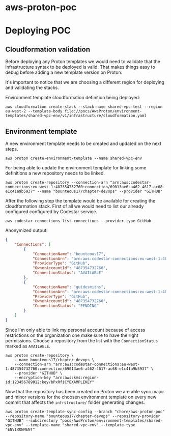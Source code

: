 # aws-proton-poc

# Deploying POC

## Cloudformation validation

Before deploying any Proton templates we would need to validate that the infrastructure syntax to be deployed is valid.
That makes things easy to debug before adding a new template version on Proton.

It's important to notice that we are choosing a different region for deploying and validating the stacks.

Environment template cloudformation definition being deployed:
```
aws cloudformation create-stack --stack-name shared-vpc-test --region eu-west-2 --template-body file://pocs/AwsProton/environment-templates/shared-vpc-env/v1/infrastructure/cloudformation.yaml
```

## Environment template

A new environment template needs to be created and updated on the next steps.
```
aws proton create-environment-template --name shared-vpc-env
```
For being able to update the environment template for linking some definitions a new repository needs to be linked.
```
aws proton create-repository --connection-arn "arn:aws:codestar-connections:eu-west-1:487354732760:connection/69013ae6-a462-4617-ac68-e1c41a9b5937" --name "bounteous17/chapter-devops" --provider "GITHUB"
```
After the following step the template would be available for creating the cloudformation stack.
First of all we would need to list our already configured configured by Codestar service.
```
aws codestar-connections list-connections --provider-type GitHub
```
Anonymized output:
```json
{
    "Connections": [
        {
            "ConnectionName": "bounteous17",
            "ConnectionArn": "arn:aws:codestar-connections:eu-west-1:487354732760:connection/69013ae6-a462-4617-ac68-e1c41a9b5937",
            "ProviderType": "GitHub",
            "OwnerAccountId": "487354732760",
            "ConnectionStatus": "AVAILABLE"
        },
        {
            "ConnectionName": "guidesmiths",
            "ConnectionArn": "arn:aws:codestar-connections:eu-west-1:487354732760:connection/bbdaa14b-2ad1-4ecf-b41f-775b435b07cf",
            "ProviderType": "GitHub",
            "OwnerAccountId": "487354732760",
            "ConnectionStatus": "PENDING"
        }
    ]
}
```
Since I'm only able to link my personal account because of access restrictions on the organization one make sure to have the right permissions.
Choose a repository from the list with the `ConnectionStatus` marked as `AVAILABLE`.
```
aws proton create-repository \
    --name bounteous17/chapter-devops \
    --connection-arn "arn:aws:codestar-connections:eu-west-1:487354732760:connection/69013ae6-a462-4617-ac68-e1c41a9b5937" \
    --provider "GITHUB" \
    --encryption-key "arn:aws:kms:region-id:123456789012:key/bPxRfiCYEXAMPLEKEY"
```
Now that the repository has been created on Proton we are able sync major and minor versions for the choosen environment template on every new commit that affects the `infrstructure/` folder generating changes.
```
aws proton create-template-sync-config --branch "chore/aws-proton-poc" --repository-name "bounteous17/chapter-devops" --repository-provider "GITHUB" --subdirectory "pocs/AwsProton/environment-templates/shared-vpc-env" --template-name "shared-vpc-env" --template-type "ENVIRONMENT"
```